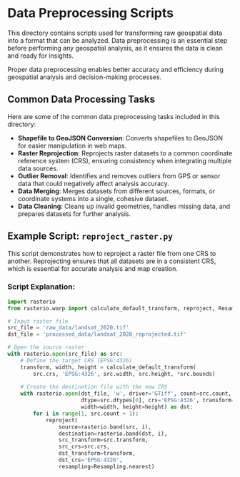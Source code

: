 # Data Preprocessing Scripts

This directory contains scripts used for transforming raw geospatial data into a format that can be analyzed. Data preprocessing is an essential step before performing any geospatial analysis, as it ensures the data is clean and ready for insights. 

Proper data preprocessing enables better accuracy and efficiency during geospatial analysis and decision-making processes.

## Common Data Processing Tasks

Here are some of the common data preprocessing tasks included in this directory:

- **Shapefile to GeoJSON Conversion**: Converts shapefiles to GeoJSON for easier manipulation in web maps.
- **Raster Reprojection**: Reprojects raster datasets to a common coordinate reference system (CRS), ensuring consistency when integrating multiple data sources.
- **Outlier Removal**: Identifies and removes outliers from GPS or sensor data that could negatively affect analysis accuracy.
- **Data Merging**: Merges datasets from different sources, formats, or coordinate systems into a single, cohesive dataset.
- **Data Cleaning**: Cleans up invalid geometries, handles missing data, and prepares datasets for further analysis.

## Example Script: `reproject_raster.py`

This script demonstrates how to reproject a raster file from one CRS to another. Reprojecting ensures that all datasets are in a consistent CRS, which is essential for accurate analysis and map creation.

### Script Explanation:

```python
import rasterio
from rasterio.warp import calculate_default_transform, reproject, Resampling

# Input raster file
src_file = 'raw_data/landsat_2020.tif'
dst_file = 'processed_data/landsat_2020_reprojected.tif'

# Open the source raster
with rasterio.open(src_file) as src:
    # Define the target CRS (EPSG:4326)
    transform, width, height = calculate_default_transform(
        src.crs, 'EPSG:4326', src.width, src.height, *src.bounds)
    
    # Create the destination file with the new CRS
    with rasterio.open(dst_file, 'w', driver='GTiff', count=src.count,
                       dtype=src.dtypes[0], crs='EPSG:4326', transform=transform,
                       width=width, height=height) as dst:
        for i in range(1, src.count + 1):
            reproject(
                source=rasterio.band(src, i),
                destination=rasterio.band(dst, i),
                src_transform=src.transform,
                src_crs=src.crs,
                dst_transform=transform,
                dst_crs='EPSG:4326',
                resampling=Resampling.nearest)
